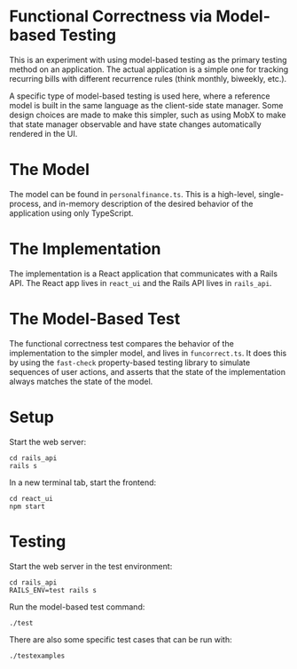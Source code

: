 # Functional Correctness via Model-based Testing

This is an experiment with using model-based testing as the primary testing method on an application. The actual application is a simple one for tracking recurring bills with different recurrence rules (think monthly, biweekly, etc.).

A specific type of model-based testing is used here, where a reference model is built in the same language as the client-side state manager. Some design choices are made to make this simpler, such as using MobX to make that state manager observable and have state changes automatically rendered in the UI.

# The Model

The model can be found in `personalfinance.ts`. This is a high-level, single-process, and in-memory description of the desired behavior of the application using only TypeScript.

# The Implementation

The implementation is a React application that communicates with a Rails API. The React app lives in `react_ui` and the Rails API lives in `rails_api`.

# The Model-Based Test

The functional correctness test compares the behavior of the implementation to the simpler model, and lives in `funcorrect.ts`. It does this by using the `fast-check` property-based testing library to simulate sequences of user actions, and asserts that the state of the implementation always matches the state of the model.

# Setup

Start the web server:

```
cd rails_api
rails s
```

In a new terminal tab, start the frontend:

```
cd react_ui
npm start
```

# Testing

Start the web server in the test environment:

```
cd rails_api
RAILS_ENV=test rails s
```

Run the model-based test command:

```
./test
```

There are also some specific test cases that can be run with:

```
./testexamples
```
